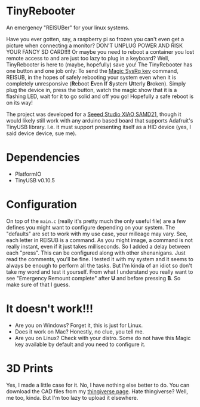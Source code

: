 # TinyRebooter
An emergency "REISUBer" for your linux systems.

Have you ever gotten, say, a raspberry pi so frozen you can't even get a picture when connecting a monitor? DON'T UNPLUG POWER AND RISK YOUR FANCY SD CARD!!!! Or maybe you need to reboot a container you lost remote access to and are just too lazy to plug in a keyboard? Well, TinyRebooter is here to (maybe, hopefully) save you! The TinyRebooter has one button and one job only: To send the [Magic SysRq key](https://en.wikipedia.org/wiki/Magic_SysRq_key) command, REISUB, in the hopes of safely rebooting your system even when it is completely unresponsive (**R**eboot **E**ven **I**f **S**ystem **U**tterly **B**roken). Simply plug the device in, press the button, watch the magic show that it is a flashing LED, wait for it to go solid and off you go! Hopefully a safe reboot is on its way!

The project was developed for a [Seeed Studio XIAO SAMD21](https://wiki.seeedstudio.com/Seeeduino-XIAO/), though it would likely still work with any arduino based board that supports Adafruit's TinyUSB library. I.e. it must support presenting itself as a HID device (yes, I said device device, sue me).

# Dependencies
- PlatformIO
- TinyUSB v0.10.5

# Configuration

On top of the `main.c` (really it's pretty much the only useful file) are a few defines you might want to configure depending on your system. The "defaults" are set to work with my use case, your milleage may vary. See, each letter in REISUB is a command. As you might image, a command is not really instant, even if it just takes milliseconds. So I added a delay between each "press". This can be configured along with other shenanigans. Just read the comments, you'll be fine. I tested it with my system and it seems to always be enough to perform all the tasks. But I'm kinda of an idiot so don't take my word and test it yourself. From what I understand you really want to see "Emergency Remount complete" after **U** and before pressing **B**. So make sure of that I guess.

# It doesn't work!!!

- Are you on Windows? Forget it, this is just for Linux.
- Does it work on Mac? Honestly, no clue, you tell me.
- Are you on Linux? Check with your distro. Some do not have this Magic key available by default and you need to configure it.

# 3D Prints

Yes, I made a little case for it. No, I have nothing else better to do. You can download the CAD files from my [thingiverse page](https://www.thingiverse.com/thing:6047147). Hate thingiverse? Well, me too, kinda. But I'm too lazy to upload it elsewhere.
